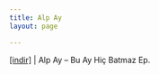 ```yaml
---
title: Alp Ay
layout: page

---
```

<a href="https://cloud.mail.ru/public/bf8773ea83a1/Alp%20Ay%20-%20Bu%20Ay%20Hic%20Batmaz%20E.P" target="_blank">[indir]</a> | Alp Ay &#8211; Bu Ay Hiç Batmaz Ep.